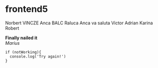 # frontend5

Norbert VINCZE
Anca BALC
Raluca
Anca va saluta
Victor
Adrian
Karina
Robert

**Finally nailed it**  
*Marius*

```
if (notWorking){
  console.log('Try again!')
}
```